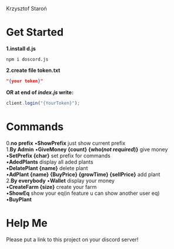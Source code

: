 Krzysztof Staroń


# Get Started
**1.install d.js**
```
npm i doscord.js
```
**2.create file token.txt**
```JSON
"{your token}"
```
**OR at end of *index.js* write:**
```JavaScript
client.login("{YourToken}");
```

# Commands
0.**no prefix**
 •**ShowPrefix** just show current prefix <br>
1.**By Admin**
 •**GiveMoney {count} {who(*not required*)}** give money <br>
 •**SetPrefix {char}** set prefix for commands <br>
 •**AdedPlants** display all aded plants <br>
 •**DelatePlant {name}** delete plant <br>
 •**AdPlant {name} {BuyPrice} {growTime} {sellPrice}** add plant <br>
2.**By everybody**
 •**Wallet** display your money <br>
 •**CreateFarm {size}** create your farm <br>
 •**ShowEq** show your eq(in feature u can show another user eq) <br>
 •**BuyPlant**

# Help Me
Please put a link to this project on your discord server!
